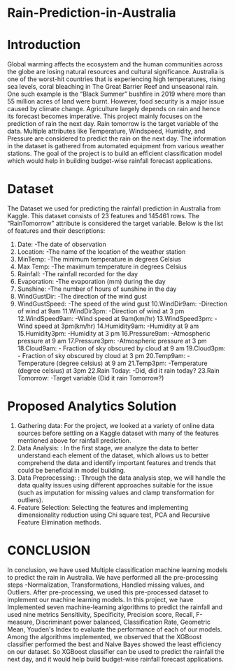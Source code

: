 # Rain-Prediction-in-Australia

# Introduction
Global warming affects the ecosystem and the human communities across the globe are losing
natural resources and cultural significance. Australia is one of the worst-hit countries that is
experiencing high temperatures, rising sea levels, coral bleaching in The Great Barrier Reef and
unseasonal rain. One such example is the “Black Summer” bushfire in 2019 where more than 55
million acres of land were burnt. However, food security is a major issue caused by climate
change. Agriculture largely depends on rain and hence its forecast becomes imperative. This
project mainly focuses on the prediction of rain the next day. Rain tomorrow is the target variable
of the data. Multiple attributes like Temperature, Windspeed, Humidity, and Pressure are
considered to predict the rain on the next day. The information in the dataset is gathered from
automated equipment from various weather stations. The goal of the project is to build an
efficient classification model which would help in building budget-wise rainfall forecast
applications.

#  Dataset
The Dataset we used for predicting the rainfall prediction in Australia from Kaggle. This dataset
consists of 23 features and 145461 rows. The “RainTomorrow” attribute is considered the target
variable. Below is the list of features and their descriptions:
1. Date: -The date of observation
2. Location: -The name of the location of the weather station
3. MinTemp: -The minimum temperature in degrees Celsius
4. Max Temp: -The maximum temperature in degrees Celsius
5. Rainfall: -The rainfall recorded for the day
6. Evaporation: -The evaporation (mm) during the day
7. Sunshine: -The number of hours of sunshine in the day
8. WindGustDir: -The direction of the wind gust
9. WindGustSpeed: -The speed of the wind gust
10.WindDir9am: -Direction of wind at 9am
11.WindDir3pm: -Direction of wind at 3 pm
12.WindSpeed9am: -Wind speed at 9am(km/hr)
13.WindSpeed3pm: -Wind speed at 3pm(km/hr)
14.Humidity9am: -Humidity at 9 am
15.Humidity3pm: -Humidity at 3 pm
16.Pressure9am: -Atmospheric pressure at 9 am
17.Pressure3pm: -Atmospheric pressure at 3 pm
18.Cloud9am: - Fraction of sky obscured by cloud at 9 am
19.Cloud3pm: - Fraction of sky obscured by cloud at 3 pm
20.Temp9am: - Temperature (degree celsius) at 9 am
21.Temp3pm: -Temperature (degree celsius) at 3pm
22.Rain Today: -Did, did it rain today?
23.Rain Tomorrow: -Target variable (Did it rain Tomorrow?)
#  Proposed Analytics Solution
1. Gathering data: For the project, we looked at a variety of online data sources before settling on a
Kaggle dataset with many of the features mentioned above for rainfall prediction.
2. Data Analysis: : In the first stage, we analyze the data to better understand each element of the
dataset, which allows us to better comprehend the data and identify important features and trends that
could be beneficial in model building.
3. Data Preprocessing: : Through the data analysis step, we will handle the data quality issues using
different approaches suitable for the issue (such as imputation for missing values and clamp
transformation for outliers).
4. Feature Selection: Selecting the features and implementing dimensionality reduction using Chi
square test, PCA and Recursive Feature Elimination methods.
# CONCLUSION
In conclusion, we have used Multiple classification machine learning models to predict the rain in
Australia. We have performed all the pre-processing steps -Normalization, Transformations, Handled
missing values, and Outliers. After pre-processing, we used this pre-processed dataset to implement our
machine learning models. In this project, we have Implemented seven machine-learning algorithms to
predict the rainfall and used nine metrics Sensitivity, Specificity, Precision score, Recall, F-measure,
Discriminant power balanced, Classification Rate, Geometric Mean, Youden's Index to evaluate the
performance of each of our models. Among the algorithms implemented, we observed that the
XGBoost classifier performed the best and Naive Bayes showed the least efficiency on our dataset. So
XGBoost classifier can be used to predict the rainfall the next day, and it would help build budget-wise
rainfall forecast applications.

